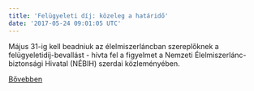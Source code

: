 ```yaml
---
title: 'Felügyeleti díj: közeleg a határidő'
date: '2017-05-24 09:01:05 UTC'
---
```


Május 31-ig kell beadniuk az élelmiszerláncban szereplőknek a felügyeletidíj-bevallást - hívta fel a figyelmet a Nemzeti Élelmiszerlánc-biztonsági Hivatal (NÉBIH) szerdai közleményében.


[Bővebben](http://ift.tt/2rgaS30)
